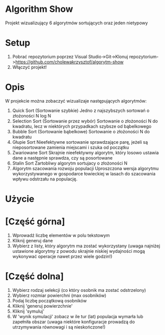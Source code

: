 # Algorithm Show
Projekt wizualizujący 6 algorytmów sortujących oraz jeden nietypowy

# Setup
1. Pobrać repozytorium poprzez Visual Studio->Git->Klonuj repozytorium->https://github.com/cholewakrzysztof/algorytm-show
2. Włączyć projekt!

# Opis
W projekcie można zobaczyć wizualizaje następujących algorytmów:

1. Quick Sort (Sortowanie szybkie)
  Jedno z najszybszych sortowań o złożoności N log N
2. Selection Sort (Sortowanie przez wybór)
  Sortowanie o złożoności N do kwadratu, lecz w niektórych przypadkach szybsze od bąbelkowego
3. Bubble Sort (Sortowanie bąbelkowe)
  Sortowanie o złożoności N do kwadratu
4. Głupie Sort 
  Nieefektywne sortowanie sprawdzające parę, jeżeli są nieposortowane zamienia miejscami i szuka od początku
5. Zwariowane Sort
  Skrajnie nieefektywny algorytm, który losowo ustawia dane a następnie sprawdza, czy są posortowane
6. Stalin Sort
  Żartobliwy algorytm sortujacy o złożoności N
7. Algorytm szacowania rozwoju populacji
  Uproszczona wersja algorytmu wykorzystywanego w gospodarce łowieckiej w lasach do szacowania wpływu odstrzału na populację.
  
# Użycie
# [Część górna]
1. Wprowadź liczbę elementów w polu tekstowym
2. Kliknij generuj dane
3. Wybierz z listy, który algorytm ma zostać wykorzystany (uwaga najniżej ustawione algorytmy z powodu skrajnie niskiej wydajności mogą wykonywać operacje nawet przez wiele godzin!)
# [Część dolna]
1. Wybierz rodzaj selekcji (co który osobnik ma zostać odstrzelony)
2. Wybierz rozmiar powierchni (max osobników)
3. Podaj liczbę początkową osobników
4. Kliknij 'generuj powierzchnie'
5. Kliknij 'symuluj'
6. W 'wynik symulacji' zobacz w ile tur (lat) populacja wymarła lub zapełniła obszar (uwaga niektóre konfiguracje prowadzą do utrzymywania równowagi i są nieskończone!)
